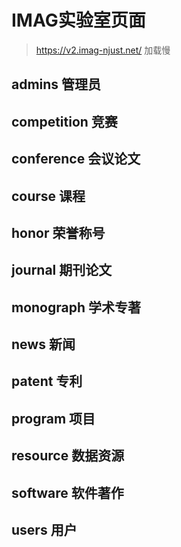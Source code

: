 # IMAG实验室页面
> https://v2.imag-njust.net/ 加载慢

## admins 管理员

## competition 竞赛

## conference 会议论文

## course 课程

## honor 荣誉称号

## journal 期刊论文

## monograph 学术专著

## news 新闻

## patent 专利

## program 项目

## resource 数据资源

## software 软件著作

## users 用户





